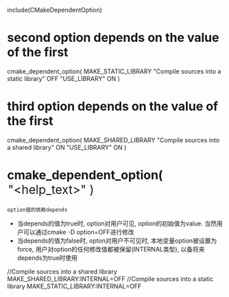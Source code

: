 include(CMakeDependentOption)
# second option depends on the value of the first
cmake_dependent_option(
    MAKE_STATIC_LIBRARY "Compile sources into a static library" OFF
    "USE_LIBRARY" ON
    )
# third option depends on the value of the first
cmake_dependent_option(
    MAKE_SHARED_LIBRARY "Compile sources into a shared library" ON
    "USE_LIBRARY" ON
    )

# cmake_dependent_option(<option> "<help_text>" <value> <depends> <force>)
    option值的依赖depends
-   当depends的值为true时, option对用户可见, option的初始值为value. 
    当然用户可以通过cmake -D option=OFF进行修改
-   当depends的值为false时, opton对用户不可见时, 本地变量option被设置为force, 
    用户对option的任何修改值都被保留(INTERNAL类型), 以备将来depends为true时使用 

//Compile sources into a shared library
MAKE_SHARED_LIBRARY:INTERNAL=OFF
//Compile sources into a static library
MAKE_STATIC_LIBRARY:INTERNAL=OFF
